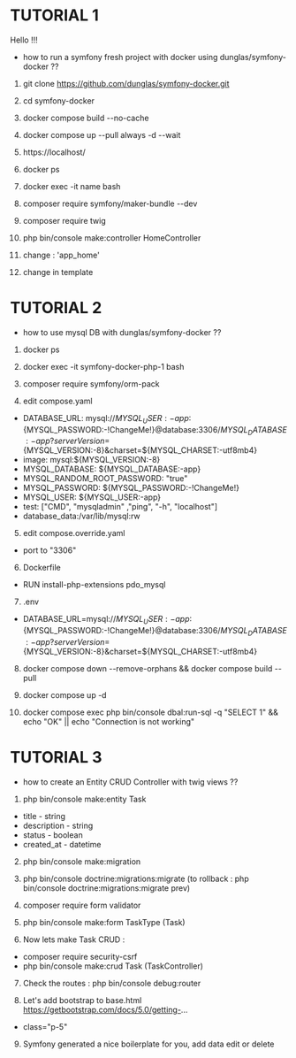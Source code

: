 # TUTORIAL 1

Hello !!!
- how to run a symfony fresh project with docker using dunglas/symfony-docker ??

 1. git clone  https://github.com/dunglas/symfony-docker.git

 2.   cd symfony-docker 

 3.   docker compose build --no-cache

 4.   docker compose up --pull always -d --wait

 5.   https://localhost/

 6.   docker ps

 7.   docker exec -it name bash

 8.   composer require symfony/maker-bundle --dev

 9.   composer require twig

 10.  php bin/console make:controller HomeController

 11.  change  : 'app_home' 

 12.  change in template   




# TUTORIAL 2

- how to use mysql DB with dunglas/symfony-docker ??

 1. docker ps

 2. docker exec -it symfony-docker-php-1 bash

 3. composer require symfony/orm-pack



 4. edit compose.yaml
  - DATABASE_URL: mysql://${MYSQL_USER:-app}:${MYSQL_PASSWORD:-!ChangeMe!}@database:3306/${MYSQL_DATABASE:-app}?serverVersion=${MYSQL_VERSION:-8}&charset=${MYSQL_CHARSET:-utf8mb4}
  - image: mysql:${MYSQL_VERSION:-8}
  - MYSQL_DATABASE: ${MYSQL_DATABASE:-app}
  - MYSQL_RANDOM_ROOT_PASSWORD: "true"
  - MYSQL_PASSWORD: ${MYSQL_PASSWORD:-!ChangeMe!}
  - MYSQL_USER: ${MYSQL_USER:-app}
  - test: ["CMD", "mysqladmin" ,"ping", "-h", "localhost"]
  - database_data:/var/lib/mysql:rw



 5. edit compose.override.yaml
  - port to "3306"



 6. Dockerfile
  - RUN install-php-extensions pdo_mysql



 7. .env
  - DATABASE_URL=mysql://${MYSQL_USER:-app}:${MYSQL_PASSWORD:-!ChangeMe!}@database:3306/${MYSQL_DATABASE:-app}?serverVersion=${MYSQL_VERSION:-8}&charset=${MYSQL_CHARSET:-utf8mb4}



 8. docker compose down --remove-orphans && docker compose build --pull 



 9. docker compose up -d



 10. docker compose exec php bin/console dbal:run-sql -q "SELECT 1" && echo "OK" || echo "Connection is not working"


# TUTORIAL 3

- how to create an Entity CRUD Controller with twig views ??

 1. php bin/console make:entity Task 
   - title - string
   - description - string
   - status - boolean
   - created_at - datetime


 2. php bin/console make:migration


 3. php bin/console doctrine:migrations:migrate (to rollback : php bin/console doctrine:migrations:migrate prev)


 4. composer require form validator 


 5. php bin/console make:form TaskType (Task)


 6. Now lets make Task CRUD :
  - composer require security-csrf 
  - php bin/console make:crud Task (TaskController)


 7. Check the routes : php bin/console debug:router


 8. Let's add bootstrap to base.html https://getbootstrap.com/docs/5.0/getting-...
  - class="p-5"


 9. Symfony generated a nice boilerplate for you, add data edit or delete
